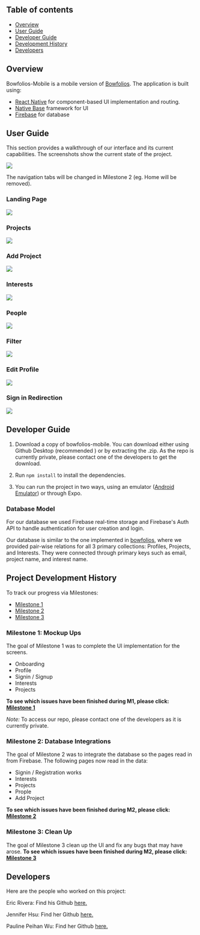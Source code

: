 ## Table of contents
* [Overview](#overview)
* [User Guide](#user-guide)
* [Developer Guide](#developer-guide)
* [Development History](#project-development-history)
* [Developers](#developers)

## Overview

Bowfolios-Mobile is a mobile version of [Bowfolios](https://bowfolios.github.io/). 
The application is built using:
- [React Native](https://reactnative.dev/) for component-based UI implementation and routing.
- [Native Base](https://nativebase.io/) framework for UI
- [Firebase](https://firebase.google.com/) for database

## User Guide
This section provides a walkthrough of our interface and its current capabilities. The screenshots show the current state of the project. 

<img src="./images/Bowfolios-Current.gif">

The navigation tabs will be changed in Milestone 2 (eg. Home will be removed).

### Landing Page
<img src="./images/onboarding.gif">

### Projects

<img src="./images/projects.gif">

### Add Project

<img src="./images/addProject.gif">

### Interests
<img src="./images/interests.gif">

### People
<img src="./images/people.gif">

### Filter
<img src="./images/filter.gif">

### Edit Profile
<img src="./images/editProfile.gif">

### Sign in Redirection
<img src="./images/signout.gif">


## Developer Guide
1. Download a copy of bowfolios-mobile. You can download either using Github Desktop (recommended
) or by extracting the .zip. As the repo is currently private, please contact one of the
 developers to get the download.

2. Run ``npm install`` to install the dependencies.

3. You can run the project in two ways, using an emulator ([Android Emulator](https://developer.android.com/studio)) or through Expo.

### Database Model
For our database we used Firebase real-time storage and Firebase's Auth API to handle
 authentication for user creation and login.

Our database is similar to the one implemented in [bowfolios](https://bowfolios.github.io/), where we provided pair-wise relations for all 3 primary collections: Profiles, Projects, and
 Interests. They were connected through primary keys such as email, project name, and interest name.

## Project Development History

To track our progress via Milestones:
- [Milestone 1](https://github.com/crypto-cats/bowfolios-mobile/projects/2)
- [Milestone 2](https://github.com/crypto-cats/bowfolios-mobile/projects/3)
- [Milestone 3](https://github.com/crypto-cats/bowfolios-mobile/projects/4)


### Milestone 1: Mockup Ups
The goal of Milestone 1 was to complete the UI implementation for the screens.
- Onboarding
- Profile
- Signin / Signup
- Interests
- Projects

**To see which issues have been finished during M1, please click: [Milestone 1](https://github.com/crypto-cats/bowfolios-mobile/projects/2)**

_Note:_ To access our repo, please contact one of the developers as it is currently private.

### Milestone 2: Database Integrations
The goal of Milestone 2 was to integrate the database so the pages read in from Firebase. The following pages now read in the data:
- Signin / Registration works
- Interests
- Projects
- Prople
- Add Project

**To see which issues have been finished during M2, please click: [Milestone 2](https://github.com/crypto-cats/bowfolios-mobile/projects/3)**

### Milestone 3: Clean Up
The goal of Milestone 3 clean up the UI and fix any bugs that may have arose.
**To see which issues have been finished during M2, please click: [Milestone 3](https://github.com/crypto-cats/bowfolios-mobile/projects/4)**


## Developers
Here are the people who worked on this project:

Eric Rivera: Find his Github <a href = "https://github.com/eric5rivera">here.</a> 

Jennifer Hsu: Find her Github <a href = "http://jhsup.github.io/">here.</a> 

Pauline Peihan Wu: Find her Github <a href = "https://github.com/Pauline-Peihan-Wu/">here.</a> 






